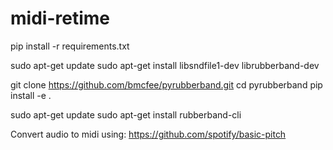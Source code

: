 # midi-retime

pip install -r requirements.txt

sudo apt-get update
sudo apt-get install libsndfile1-dev librubberband-dev

git clone https://github.com/bmcfee/pyrubberband.git
cd pyrubberband
pip install -e .

sudo apt-get update
sudo apt-get install rubberband-cli



Convert audio to midi using:
https://github.com/spotify/basic-pitch


